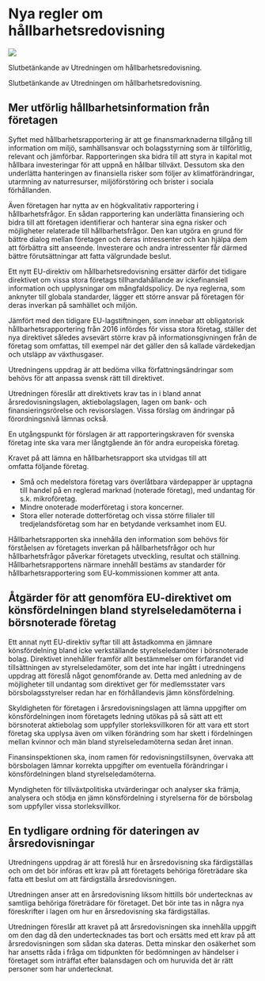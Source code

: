# Nya regler om hållbarhetsredovisning

![](/contentassets/abb381d5c0774d2e9229367cdb4f38bb/sou-2023-35-omslag-framsida-002-kopiera.jpg?width=150&quality=85)

Slutbetänkande av Utredningen om hållbarhetsredovisning.

Slutbetänkande av Utredningen om hållbarhetsredovisning.

## Mer utförlig hållbarhetsinformation från företagen

Syftet med hållbarhetsrapportering är att ge finansmarknaderna tillgång till information om miljö, samhällsansvar och bolagsstyrning som är tillförlitlig, relevant och jämförbar. Rapporteringen ska bidra till att styra in kapital mot hållbara investeringar för att uppnå en hållbar tillväxt. Dessutom ska den underlätta hanteringen av finansiella risker som följer av klimatförändringar, utarmning av naturresurser, miljöförstöring och brister i sociala förhållanden.

Även företagen har nytta av en högkvalitativ rapportering i hållbarhetsfrågor. En sådan rapportering kan underlätta finansiering och bidra till att företagen identifierar och hanterar sina egna risker och möjligheter relaterade till hållbarhetsfrågor. Den kan utgöra en grund för bättre dialog mellan företagen och deras intressenter och kan hjälpa dem att förbättra sitt anseende. Investerare och andra intressenter får därmed bättre förutsättningar att fatta välgrundade beslut.

Ett nytt EU-direktiv om hållbarhetsredovisning ersätter därför det tidigare direktivet om vissa stora företags tillhandahållande av ickefinansiell information och upplysningar om mångfaldspolicy. De nya reglerna, som anknyter till globala standarder, lägger ett större ansvar på företagen för deras inverkan på samhället och miljön.

Jämfört med den tidigare EU-lagstiftningen, som innebar att obligatorisk hållbarhetsrapportering från 2016 infördes för vissa stora företag, ställer det nya direktivet således avsevärt större krav på informationsgivningen från de företag som omfattas, till exempel när det gäller den så kallade värdekedjan och utsläpp av växthusgaser.

Utredningens uppdrag är att bedöma vilka författningsändringar som behövs för att anpassa svensk rätt till direktivet.

Utredningen föreslår att direktivets krav tas in i bland annat årsredovisningslagen, aktiebolagslagen, lagen om bank- och finansieringsrörelse och revisorslagen. Vissa förslag om ändringar på förordningsnivå lämnas också.

En utgångspunkt för förslagen är att rapporteringskraven för svenska företag inte ska vara mer långtgående än för andra europeiska företag.

Kravet på att lämna en hållbarhetsrapport ska utvidgas till att omfatta följande företag.

* Små och medelstora företag vars överlåtbara värdepapper är upptagna till handel på en reglerad marknad (noterade företag), med undantag för s.k. mikroföretag.
* Mindre onoterade moderföretag i stora koncerner.
* Stora eller noterade dotterföretag och vissa större filialer till tredjelandsföretag som har en betydande verksamhet inom EU.

Hållbarhetsrapporten ska innehålla den information som behövs för förståelsen av företagets inverkan på hållbarhetsfrågor och hur hållbarhetsfrågor påverkar företagets utveckling, resultat och ställning. Hållbarhetsrapportens närmare innehåll bestäms av standarder för hållbarhetsrapportering som EU-kommissionen kommer att anta.

## Åtgärder för att genomföra EU-direktivet om könsfördelningen bland styrelseledamöterna i börsnoterade företag

Ett annat nytt EU-direktiv syftar till att åstadkomma en jämnare könsfördelning bland icke verkställande styrelseledamöter i börsnoterade bolag. Direktivet innehåller framför allt bestämmelser om förfarandet vid tillsättningen av styrelseledamöter, som det inte har ingått i utredningens uppdrag att föreslå något genomförande av. Detta med anledning av de möjligheter till undantag som direktivet ger för medlemsstater vars börsbolagsstyrelser redan har en förhållandevis jämn könsfördelning.

Skyldigheten för företagen i årsredovisningslagen att lämna uppgifter om könsfördelningen inom företagets ledning utökas på så sätt att ett börsnoterat aktiebolag som uppfyller storleksvillkoren för att vara ett stort företag ska upplysa även om vilken förändring som har skett i fördelningen mellan kvinnor och män bland styrelseledamöterna sedan året innan.

Finansinspektionen ska, inom ramen för redovisningstillsynen, övervaka att börsbolagen lämnar korrekta uppgifter om eventuella förändringar i könsfördelningen bland styrelseledamöterna.

Myndigheten för tillväxtpolitiska utvärderingar och analyser ska främja, analysera och stödja en jämn könsfördelning i styrelserna för de börsbolag som uppfyller vissa storleksvillkor.

## En tydligare ordning för dateringen av årsredovisningar

Utredningens uppdrag är att föreslå hur en årsredovisning ska färdigställas och om det bör införas ett krav på att företagets behöriga företrädare ska fatta ett beslut om att färdigställa årsredovisningen.

Utredningen anser att en årsredovisning liksom hittills bör undertecknas av samtliga behöriga företrädare för företaget. Det bör inte tas in några nya föreskrifter i lagen om hur en årsredovisning ska färdigställas.

Utredningen föreslår att kravet på att årsredovisningen ska innehålla uppgift om den dag då den undertecknades tas bort och ersätts med ett krav på att årsredovisningen som sådan ska dateras. Detta minskar den osäkerhet som har ansetts råda i fråga om tidpunkten för bedömningen av händelser i företaget som inträffat efter balansdagen och om huruvida det är rätt personer som har undertecknat.
